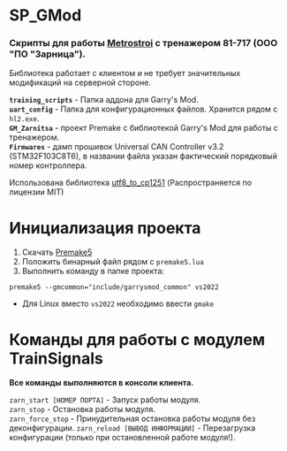 # SP_GMod
### Скрипты для работы [Metrostroi](https://github.com/metrostroi-repo/MetrostroiAddon) с тренажером 81-717 (ООО "ПО "Зарница").

Библиотека работает с клиентом и не требует значительных модификаций на серверной стороне.

**`training_scripts`** - Папка аддона для Garry's Mod.  
**`uart_config`** - Папка для конфигурационных файлов. Хранится рядом с `hl2.exe`.  
**`GM_Zarnitsa`** - проект Premake с библиотекой Garry's Mod для работы с тренажером.  
**`Firmwares`** - дамп прошивок Universal CAN Controller v3.2 (STM32F103C8T6), в названии файла указан фактический порядковый номер контроллера. 

Использована библиотека [utf8_to_cp1251](https://github.com/bravikov/utf8_to_cp1251) (Распространяется по лицензии MIT)

# Инициализация проекта
1. Скачать [Premake5](https://premake.github.io/download/)
2. Положить бинарный файл рядом с `premake5.lua`
3. Выполнить команду в папке проекта:
```
premake5 --gmcommon="include/garrysmod_common" vs2022
```
- Для Linux вместо `vs2022` необходимо ввести `gmake`

# Команды для работы с модулем TrainSignals
**Все команды выполняются в консоли клиента.**

`zarn_start [НОМЕР ПОРТА]` - Запуск работы модуля.  
`zarn_stop` - Остановка работы модуля.  
`zarn_force_stop` - Принудительная остановка работы модуля без деконфигурации. 
`zarn_reload [ВЫВОД ИНФОРМАЦИИ]` - Перезагрузка конфигурации (только при остановленной работе модуля!).  

